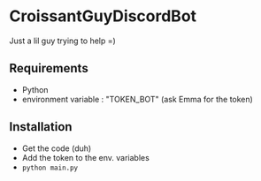 # CroissantGuyDiscordBot
Just a lil guy trying to help =)


## Requirements
- Python
- environment variable : "TOKEN_BOT" (ask Emma for the token)

## Installation
- Get the code (duh)
- Add the token to the env. variables
- ``` python main.py ```